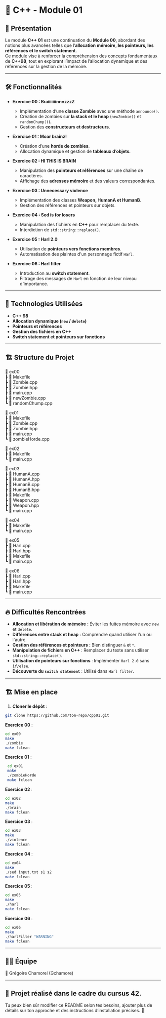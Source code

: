 # 🧠 C++ - Module 01

## 📝 Présentation

Le module **C++ 01** est une continuation du **Module 00**, abordant des notions plus avancées telles que l’**allocation mémoire, les pointeurs, les références et le switch statement**.  
Ce module vise à renforcer la compréhension des concepts fondamentaux de **C++98**, tout en explorant l’impact de l’allocation dynamique et des références sur la gestion de la mémoire.  

---

## 🛠️ Fonctionnalités

- **Exercice 00 : BraiiiiiiinnnzzzZ**
  - Implémentation d’une **classe Zombie** avec une méthode `announce()`.
  - Création de zombies sur **la stack et le heap** (`newZombie()` et `randomChump()`).
  - Gestion des **constructeurs et destructeurs**.

- **Exercice 01 : Moar brainz!**
  - Création d’une **horde de zombies**.
  - Allocation dynamique et gestion de **tableaux d’objets**.

- **Exercice 02 : HI THIS IS BRAIN**
  - Manipulation des **pointeurs et références** sur une chaîne de caractères.
  - Affichage des **adresses mémoire** et des valeurs correspondantes.

- **Exercice 03 : Unnecessary violence**
  - Implémentation des classes **Weapon, HumanA et HumanB**.
  - Gestion des références et pointeurs sur objets.

- **Exercice 04 : Sed is for losers**
  - Manipulation des fichiers en **C++** pour remplacer du texte.
  - Interdiction de `std::string::replace()`.

- **Exercice 05 : Harl 2.0**
  - Utilisation de **pointeurs vers fonctions membres**.
  - Automatisation des plaintes d'un personnage fictif `Harl`.

- **Exercice 06 : Harl filter**
  - Introduction au **switch statement**.
  - Filtrage des messages de `Harl` en fonction de leur niveau d’importance.

---

## 📌 Technologies Utilisées

- **C++ 98**  
- **Allocation dynamique (`new` / `delete`)**  
- **Pointeurs et références**  
- **Gestion des fichiers en C++**  
- **Switch statement et pointeurs sur fonctions**  

---

## 🏗️ Structure du Projet

📂 ex00  
┣ 📜 Makefile  
┣ 📜 Zombie.cpp  
┣ 📜 Zombie.hpp  
┣ 📜 main.cpp  
┣ 📜 newZombie.cpp  
┗ 📜 randomChump.cpp  

📂 ex01  
┣ 📜 Makefile  
┣ 📜 Zombie.cpp  
┣ 📜 Zombie.hpp  
┣ 📜 main.cpp  
┗ 📜 zombieHorde.cpp  

📂 ex02  
┣ 📜 Makefile  
┗ 📜 main.cpp  

📂 ex03  
┣ 📜 HumanA.cpp  
┣ 📜 HumanA.hpp  
┣ 📜 HumanB.cpp  
┣ 📜 HumanB.hpp  
┣ 📜 Makefile  
┣ 📜 Weapon.cpp  
┣ 📜 Weapon.hpp  
┗ 📜 main.cpp  

📂 ex04  
┣ 📜 Makefile  
┗ 📜 main.cpp  

📂 ex05  
┣ 📜 Harl.cpp  
┣ 📜 Harl.hpp  
┣ 📜 Makefile  
┗ 📜 main.cpp  

📂 ex06  
┣ 📜 Harl.cpp  
┣ 📜 Harl.hpp  
┣ 📜 Makefile  
┗ 📜 main.cpp  

---

## 🔥 Difficultés Rencontrées

- **Allocation et libération de mémoire** : Éviter les fuites mémoire avec `new` et `delete`.  
- **Différences entre stack et heap** : Comprendre quand utiliser l'un ou l'autre.  
- **Gestion des références et pointeurs** : Bien distinguer `&` et `*`.  
- **Manipulation de fichiers en C++** : Remplacer du texte sans utiliser `std::string::replace()`.  
- **Utilisation de pointeurs sur fonctions** : Implémenter `Harl 2.0` sans `if/else`.  
- **Découverte du `switch statement`** : Utilisé dans `Harl filter`.  

---

## 🏗️ Mise en place

1. **Cloner le dépôt** :
  ```bash
  git clone https://github.com/ton-repo/cpp01.git
  ```

**Exercice 00** : 
   ```bash
   cd ex00
   make
   ./zombie
   make fclean
   ```

**Exercice 01** :
  ```bash
   cd ex01
   make
   ./zombieHorde
   make fclean
   ```

**Exercice 02** :
   ```bash
   cd ex02
   make
   ./brain
   make fclean
   ```

**Exercice 03** :
   ```bash
   cd ex03
   make
   ./violence
   make fclean
   ```

**Exercice 04** :
   ```bash
   cd ex04
   make
   ./sed input.txt s1 s2
   make fclean
   ```

**Exercice 05** :
   ```bash
   cd ex05
   make
   ./harl
   make fclean
   ```

**Exercice 06** :
   ```bash
   cd ex06
   make
   ./harlFilter "WARNING"
   make fclean
   ```

---

## 👨‍💻 Équipe  

👤 Grégoire Chamorel (Gchamore)  

---

## 📜 Projet réalisé dans le cadre du cursus 42.  

Tu peux bien sûr modifier ce README selon tes besoins, ajouter plus de détails sur ton approche et des instructions d’installation précises. 🚀  

